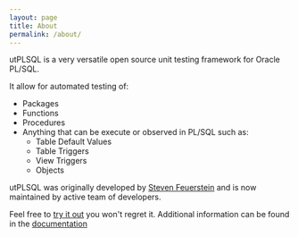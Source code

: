 ```yaml
---
layout: page
title: About
permalink: /about/
---
```


utPLSQL is a very versatile open source unit testing framework for Oracle PL/SQL.

It allow for automated testing of:

* Packages
* Functions
* Procedures
* Anything that can be execute or observed in PL/SQL such as:
	* Table Default Values
	* Table Triggers
	* View Triggers
	* Objects
   

utPLSQL was originally developed by [Steven Feuerstein](http://stevenfeuerstein.com/) and is now maintained by active team of developers.

Feel free to [try it out](/downloads) you won't regret it.   Additional information can be found in the [documentation](/documentation)
